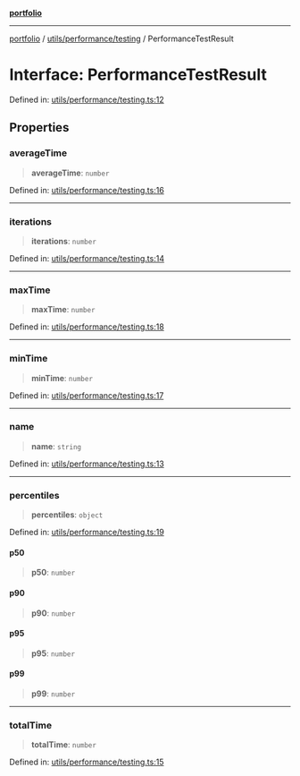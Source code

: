 [**portfolio**](../../../../README.md)

***

[portfolio](../../../../modules.md) / [utils/performance/testing](../README.md) / PerformanceTestResult

# Interface: PerformanceTestResult

Defined in: [utils/performance/testing.ts:12](https://github.com/tnorlund/Portfolio/blob/d97dde24c4d9402380f0d78118ab15c8014a1a31/portfolio/utils/performance/testing.ts#L12)

## Properties

### averageTime

> **averageTime**: `number`

Defined in: [utils/performance/testing.ts:16](https://github.com/tnorlund/Portfolio/blob/d97dde24c4d9402380f0d78118ab15c8014a1a31/portfolio/utils/performance/testing.ts#L16)

***

### iterations

> **iterations**: `number`

Defined in: [utils/performance/testing.ts:14](https://github.com/tnorlund/Portfolio/blob/d97dde24c4d9402380f0d78118ab15c8014a1a31/portfolio/utils/performance/testing.ts#L14)

***

### maxTime

> **maxTime**: `number`

Defined in: [utils/performance/testing.ts:18](https://github.com/tnorlund/Portfolio/blob/d97dde24c4d9402380f0d78118ab15c8014a1a31/portfolio/utils/performance/testing.ts#L18)

***

### minTime

> **minTime**: `number`

Defined in: [utils/performance/testing.ts:17](https://github.com/tnorlund/Portfolio/blob/d97dde24c4d9402380f0d78118ab15c8014a1a31/portfolio/utils/performance/testing.ts#L17)

***

### name

> **name**: `string`

Defined in: [utils/performance/testing.ts:13](https://github.com/tnorlund/Portfolio/blob/d97dde24c4d9402380f0d78118ab15c8014a1a31/portfolio/utils/performance/testing.ts#L13)

***

### percentiles

> **percentiles**: `object`

Defined in: [utils/performance/testing.ts:19](https://github.com/tnorlund/Portfolio/blob/d97dde24c4d9402380f0d78118ab15c8014a1a31/portfolio/utils/performance/testing.ts#L19)

#### p50

> **p50**: `number`

#### p90

> **p90**: `number`

#### p95

> **p95**: `number`

#### p99

> **p99**: `number`

***

### totalTime

> **totalTime**: `number`

Defined in: [utils/performance/testing.ts:15](https://github.com/tnorlund/Portfolio/blob/d97dde24c4d9402380f0d78118ab15c8014a1a31/portfolio/utils/performance/testing.ts#L15)

